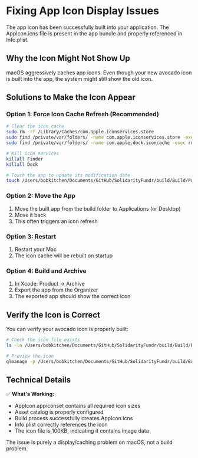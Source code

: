 # Fixing App Icon Display Issues

The app icon has been successfully built into your application. The AppIcon.icns file is present in the app bundle and properly referenced in Info.plist.

## Why the Icon Might Not Show Up

macOS aggressively caches app icons. Even though your new avocado icon is built into the app, the system might still show the old icon.

## Solutions to Make the Icon Appear

### Option 1: Force Icon Cache Refresh (Recommended)
```bash
# Clear the icon cache
sudo rm -rf /Library/Caches/com.apple.iconservices.store
sudo find /private/var/folders/ -name com.apple.iconservices.store -exec rm -rf {} \;
sudo find /private/var/folders/ -name com.apple.dock.iconcache -exec rm -rf {} \;

# Kill icon services
killall Finder
killall Dock

# Touch the app to update its modification date
touch /Users/bobkitchen/Documents/GitHub/SolidarityFundr/build/Build/Products/Debug/SolidarityFundr.app
```

### Option 2: Move the App
1. Move the built app from the build folder to Applications (or Desktop)
2. Move it back
3. This often triggers an icon refresh

### Option 3: Restart
1. Restart your Mac
2. The icon cache will be rebuilt on startup

### Option 4: Build and Archive
1. In Xcode: Product → Archive
2. Export the app from the Organizer
3. The exported app should show the correct icon

## Verify the Icon is Correct

You can verify your avocado icon is properly built:
```bash
# Check the icon file exists
ls -la /Users/bobkitchen/Documents/GitHub/SolidarityFundr/build/Build/Products/Debug/SolidarityFundr.app/Contents/Resources/AppIcon.icns

# Preview the icon
qlmanage -p /Users/bobkitchen/Documents/GitHub/SolidarityFundr/build/Build/Products/Debug/SolidarityFundr.app/Contents/Resources/AppIcon.icns
```

## Technical Details

✅ **What's Working:**
- AppIcon.appiconset contains all required icon sizes
- Asset catalog is properly configured
- Build process successfully creates AppIcon.icns
- Info.plist correctly references the icon
- The icon file is 100KB, indicating it contains image data

The issue is purely a display/caching problem on macOS, not a build problem.